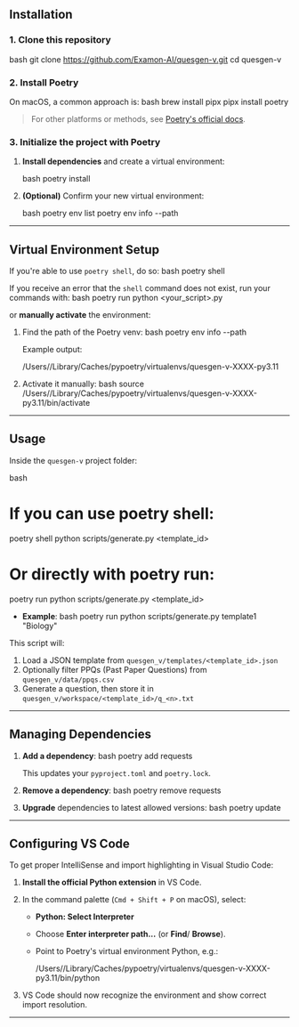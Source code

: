 ## Installation

### 1. Clone this repository

bash
git clone https://github.com/Examon-AI/quesgen-v.git
cd quesgen-v


### 2. Install Poetry

On macOS, a common approach is:
bash
brew install pipx
pipx install poetry


> For other platforms or methods, see [Poetry's official docs](https://python-poetry.org/docs/#installation).

### 3. Initialize the project with Poetry

1. **Install dependencies** and create a virtual environment:

   bash
   poetry install
   

2. **(Optional)** Confirm your new virtual environment:

   bash
   poetry env list
   poetry env info --path
   

---

## Virtual Environment Setup

If you're able to use `poetry shell`, do so:
bash
poetry shell

If you receive an error that the `shell` command does not exist, run your commands with:
bash
poetry run python <your_script>.py

or **manually activate** the environment:

1. Find the path of the Poetry venv:
   bash
   poetry env info --path
   
   Example output:
   
   /Users/<username>/Library/Caches/pypoetry/virtualenvs/quesgen-v-XXXX-py3.11
   
2. Activate it manually:
   bash
   source /Users/<username>/Library/Caches/pypoetry/virtualenvs/quesgen-v-XXXX-py3.11/bin/activate
   

---

## Usage

Inside the `quesgen-v` project folder:

bash
# If you can use poetry shell:
poetry shell
python scripts/generate.py <template_id> <topic>

# Or directly with poetry run:
poetry run python scripts/generate.py <template_id> <topic>


- **Example**:
  bash
  poetry run python scripts/generate.py template1 "Biology"
  

This script will:
1. Load a JSON template from `quesgen_v/templates/<template_id>.json`  
2. Optionally filter PPQs (Past Paper Questions) from `quesgen_v/data/ppqs.csv`  
3. Generate a question, then store it in `quesgen_v/workspace/<template_id>/q_<n>.txt`

---

## Managing Dependencies

1. **Add a dependency**:
   bash
   poetry add requests
   
   This updates your `pyproject.toml` and `poetry.lock`.

2. **Remove a dependency**:
   bash
   poetry remove requests
   

3. **Upgrade** dependencies to latest allowed versions:
   bash
   poetry update
   

---

## Configuring VS Code

To get proper IntelliSense and import highlighting in Visual Studio Code:

1. **Install the official Python extension** in VS Code.
2. In the command palette (`Cmd + Shift + P` on macOS), select:
   - **Python: Select Interpreter**
   - Choose **Enter interpreter path...** (or **Find**/ **Browse**).
   - Point to Poetry's virtual environment Python, e.g.:
     
     /Users/<username>/Library/Caches/pypoetry/virtualenvs/quesgen-v-XXXX-py3.11/bin/python
     
3. VS Code should now recognize the environment and show correct import resolution.

---